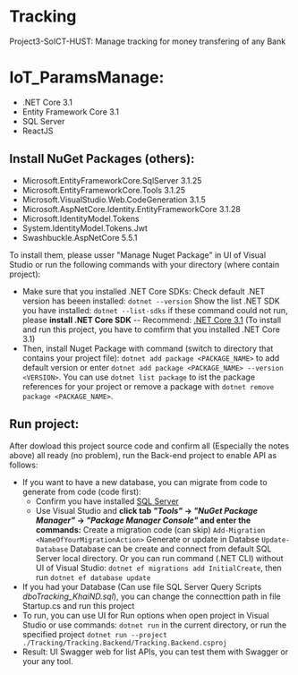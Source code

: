 # Tracking
Project3-SoICT-HUST: Manage tracking for money transfering of any Bank

# IoT_ParamsManage:
- .NET Core 3.1
- Entity Framework Core 3.1
- SQL Server
- ReactJS

## Install NuGet Packages (others):
- Microsoft.EntityFrameworkCore.SqlServer 3.1.25
- Microsoft.EntityFrameworkCore.Tools 3.1.25
- Microsoft.VisualStudio.Web.CodeGeneration 3.1.5
- Microsoft.AspNetCore.Identity.EntityFrameworkCore 3.1.28
- Microsoft.IdentityModel.Tokens
- System.IdentityModel.Tokens.Jwt
- Swashbuckle.AspNetCore 5.5.1

To install them, please usser "Manage Nuget Package" in UI of Visual Studio or run the following commands with your directory (where contain project):
- Make sure that you installed .NET Core SDKs:
  Check default .NET version has beeen installed: ``dotnet --version``
  Show the list .NET SDK you have installed:  ``dotnet --list-sdks``
  if these command could not run, please **install .NET Core SDK**
   -- Recommend: [.NET Core 3.1](https://dotnet.microsoft.com/en-us/download/dotnet/3.1)
(To install and run this project, you have to comfirm that you installed .NET Core 3.1)
- Then, install Nuget Package with command (switch to directory that contains your project file): ``dotnet add package <PACKAGE_NAME>`` to add default version or enter ``dotnet add package <PACKAGE_NAME> --version <VERSION>``. You can use ``dotnet list package`` to ist the package references for your project or remove a package with ``dotnet remove package <PACKAGE_NAME>``.

## Run project:
After dowload this project source code and confirm all (Especially the notes above) all ready (no problem), run the Back-end project to enable API as follows:
- If you want to have a new database, you can migrate from code to generate from code (code first):
  - Confirm you have installed [SQL Server](https://www.microsoft.com/en-us/sql-server/sql-server-downloads)
  - Use Visual Studio and **click tab *"Tools"* -> *"NuGet Package Manager"* -> *"Package Manager Console"* and enter the commands:**
    Create a migration code (can skip) ``Add-Migration <NameOfYourMigrationAction>``
    Generate or update in Databse ``Update-Database``
    Database can be create and connect from default SQL Server local directory. Or you can run command (.NET CLI) without UI of Visual Studio: ``dotnet ef migrations add InitialCreate``, then run ``dotnet ef database update``
- If you had your Database (Can use file SQL Server Query Scripts *dboTracking_KhaiND.sql*), you can change the connecttion path in file Startup.cs and run this project
- To run, you can use UI for Run options when open project in Visual Studio or use commands: ``dotnet run`` in the current directory, or run the specified project ``dotnet run --project ./Tracking/Tracking.Backend/Tracking.Backend.csproj``
- Result: UI Swagger web for list APIs, you can test them with Swagger or your any tool.



